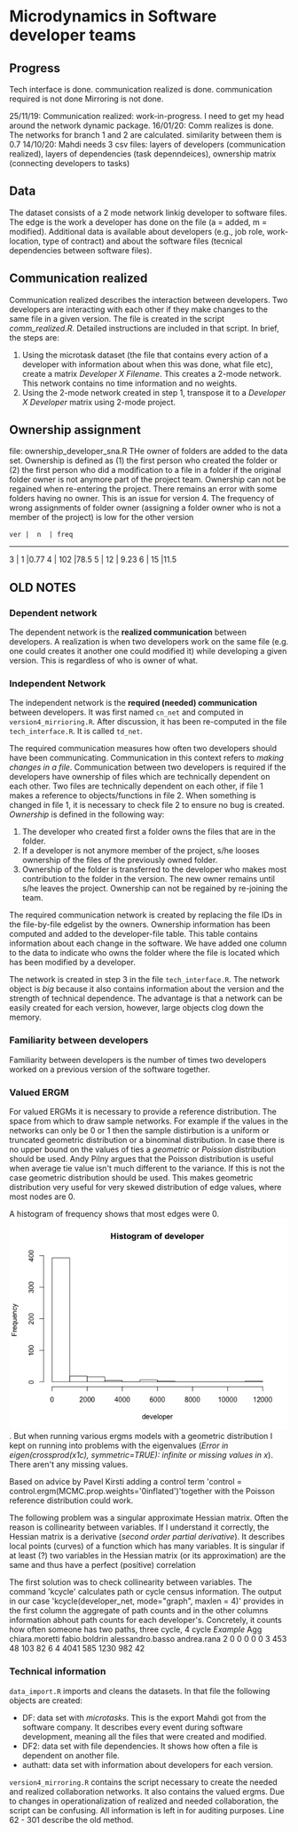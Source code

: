 # Microdynamics in Software developer teams

## Progress
Tech interface is done. 
communication realized is done.
communication required is not done
Mirroring is not done. 


25/11/19: Communication realized: work-in-progress. I need to get my head around the network dynamic package. 
16/01/20: Comm realizes is done. The networks for branch 1 and 2 are calculated. similarity between them is 0.7
14/10/20: Mahdi needs 3 csv files: layers of developers (communication realized), layers of dependencies (task depenndeices), ownership matrix (connecting developers to tasks)

## Data

The dataset consists of a 2 mode network linkig developer to software files. The edge is the work a developer has done on the file (a = added, m = modified). Additional data is available about developers (e.g., job role, work-location, type of contract) and about the software files (tecnical dependencies between software files). 

## Communication realized
Communication realized describes the interaction between developers. Two developers are interacting with each other if they make changes to the same file in a given version. The file is created in the script *comm_realized.R*. Detailed instructions are included in that script. In brief, the steps are:
1. Using the microtask dataset (the file that contains every action of a developer with information about when this was done, what file etc), create a matrix *Developer X Filename*. This creates a 2-mode network. This network contains no time information and no weights. 
2. Using the 2-mode network created in step 1, transpose it to a *Developer X Developer* matrix using 2-mode project. 


## Ownership assignment
file: ownership_developer_sna.R
THe owner of folders are added to the data set. Ownership is defined as (1) the first person who created the folder or (2) the first person who did a modification to a file in a folder if the original folder owner is not anymore part of the project team. Ownership can not be regained when re-entering the project. 
There remains an error with some folders having no owner. This is an issue for version 4. The frequency of wrong assignments of folder owner (assigning a folder owner who is not a member of the project) is low for the other version 

    ver |  n  | freq
  ______   _____ _____
  3   |  1   |0.77
  4   | 102  |78.5 
  5   |   12 | 9.23
  6   |   15 |11.5 


## OLD NOTES

### Dependent network

The dependent network is the **realized communication** between developers. A realization is when two developers work on the same file (e.g. one could creates it another one could modified it) while developing a given version. This is regardless of who is owner of what. 

### Independent Network
The independent network is the **required (needed) communication** between developers. It was first named `cn_net` and computed in `version4_mirrioring.R`. After discussion, it has been re-computed in the file `tech_interface.R`. It is called `td_net`.

The required communication measures how often two developers should have been communicating. Communication in this context refers to *making changes in a file*. Communication between two developers is required if the developers have ownership of files which are technically dependent on each other. Two files are technically dependent on each other, if file 1 makes a reference to objects/functions in file 2. When something is changed in file 1, it is necessary to check file 2 to ensure no bug is created. *Ownership* is defined in the following way:
1. The developer who created first a folder owns the files that are in the folder. 
2. If a developer is not anymore member of the project, s/he looses ownership of the files of the previously owned folder. 
3. Ownership of the folder is transferred to the developer who makes most contribution to the folder in the version. The new owner remains until s/he leaves the project. Ownership can not be regained by re-joining the team. 

The required communication network is created by replacing the file IDs in the file-by-file edgelist by the owners. Ownership information has been computed and added to the developer-file table. This table contains information about each change in the software. We have added one column to the data to indicate who owns the folder where the file is located which has been modified by a developer. 

The network is created in step 3 in the file `tech_interface.R`. The network object is *big* because it also contains information about the version and the strength of technical dependence. The advantage is that a network can be easily created for each version, however, large objects clog down the memory. 








### Familiarity between developers
Familiarity between developers is the number of times two developers worked on a previous version of the software together. 


### Valued ERGM
For valued ERGMs it is necessary to provide a reference distribution. The space from which to draw sample networks. For example if the values in the networks can only be 0 or 1 then the sample distirbution is a uniform or truncated geometric distribution or a binominal distribution. In case there is no upper bound on the values of ties a *geometric* or *Poission* distribution should be used. Andy Pilny argues that the Poisson distribution is useful when average tie value isn't much different to the variance. If this is not the case geometric distribution should be used. This makes geometric distribution very useful for very skewed distribution of edge values, where most nodes are 0.

A histogram of frequency shows that most edges were 0. 
![Degree Distribution for Software Dvelopment.](fig/histogram_frequency_developer_projections.png). But when running various ergms models with a geometric distribution I kept on running into problems with the eigenvalues (*Error in eigen(crossprod(x1c), symmetric=TRUE): infinite or missing values in x*). There aren't any missing values.

Based on advice by Pavel Kirsti adding a control term 'control = control.ergm(MCMC.prop.weights='0inflated')'together with the Poisson reference distribution could work. 

The following problem was a singular approximate Hessian matrix. Often the reason is collinearity between variables. If I understand it correctly, the Hessian matrix is a derivative (*second order partial derivative*). It describes local points (curves) of a function which has many variables. It is singular if at least (?) two variables in the Hessian matrix (or its approximation) are the same and thus have a perfect (positive) correlation

The first solution was to check collinearity between variables. The command 'kcycle' calculates path or cycle census information. The output in our case 'kcycle(developer_net, mode="graph", maxlen = 4)' provides in the first column the aggregate of path counts and in the other columns information abhout path counts for each developer's. Concretely, it counts how often someone has two paths, three cycle, 4 cycle
*Example*
   Agg chiara.moretti fabio.boldrin alessandro.basso andrea.rana
2    0              0             0                0           0
3  453             48           103               82           6
4 4041            585          1230              982          42


### Technical information
`data_import.R` imports and cleans the datasets. In that file the following objects are created:
* DF: data set with *microtasks*. This is the export Mahdi got from the software company. It describes every event during software development, meaning all the files that were created and modified. 
* DF2: data set with file dependencies. It shows how often a file is dependent on another file. 
* authatt: data set with information about developers for each version. 

`version4_mirroring.R` contains the script necessary to create the needed and realized collaboration networks. It also contains the valued ergms. Due to changes in operationalization of realized and needed collaboration, the script can be confusing. All information is left in for auditing purposes. Line 62 - 301 describe the old method. 
